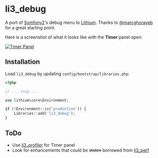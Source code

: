 # li3_debug

A port of [Symfony2](http://symfony.com)'s debug menu to [Lithium](http://lithify.me). Thanks to [@marcghorayeb](https://github.com/marcghorayeb) for a great starting point.

Here is a screenshot of what it looks like with the **Timer** panel open:

[![Timer Panel](http://i.imgur.com/Mzcmg8Kl.jpg)](http://i.imgur.com/Mzcmg8Kl.jpg)

## Installation

Load `li3_debug` by updating `config/bootstrap/libraries.php`:

```php
<?php

// ... snip ...

use lithium\core\Environment;

if (!Environment::is('production')) {
    Libraries::add('li3_debug');
}
```

## ToDo

* Use [li3_profiler](https://github.com/joebeeson/li3_profiler) for Timer panel
* Look for enhancements that could be <del>stolen</del> borrowed from [li3_perf](https://github.com/tmaiaroto/li3_perf)
